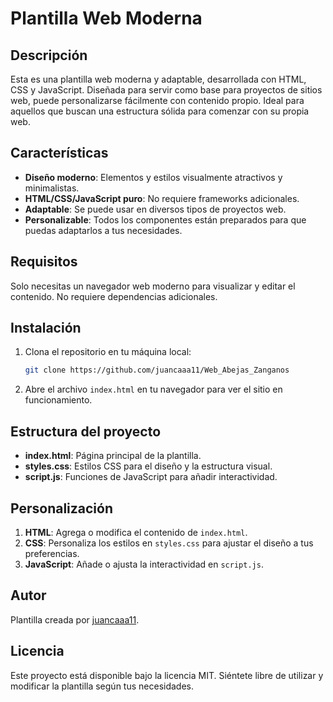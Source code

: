# Plantilla Web Moderna

## Descripción
Esta es una plantilla web moderna y adaptable, desarrollada con HTML, CSS y JavaScript. Diseñada para servir como base para proyectos de sitios web, puede personalizarse fácilmente con contenido propio. Ideal para aquellos que buscan una estructura sólida para comenzar con su propia web.

## Características
- **Diseño moderno**: Elementos y estilos visualmente atractivos y minimalistas.
- **HTML/CSS/JavaScript puro**: No requiere frameworks adicionales.
- **Adaptable**: Se puede usar en diversos tipos de proyectos web.
- **Personalizable**: Todos los componentes están preparados para que puedas adaptarlos a tus necesidades.

## Requisitos
Solo necesitas un navegador web moderno para visualizar y editar el contenido. No requiere dependencias adicionales.

## Instalación
1. Clona el repositorio en tu máquina local:
    ```bash
    git clone https://github.com/juancaaa11/Web_Abejas_Zanganos
    ```
2. Abre el archivo `index.html` en tu navegador para ver el sitio en funcionamiento.

## Estructura del proyecto
- **index.html**: Página principal de la plantilla.
- **styles.css**: Estilos CSS para el diseño y la estructura visual.
- **script.js**: Funciones de JavaScript para añadir interactividad.

## Personalización
1. **HTML**: Agrega o modifica el contenido de `index.html`.
2. **CSS**: Personaliza los estilos en `styles.css` para ajustar el diseño a tus preferencias.
3. **JavaScript**: Añade o ajusta la interactividad en `script.js`.

## Autor
Plantilla creada por [juancaaa11](https://github.com/juancaaa11).

## Licencia
Este proyecto está disponible bajo la licencia MIT. Siéntete libre de utilizar y modificar la plantilla según tus necesidades.

